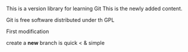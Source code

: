 This is a version library for learning Git
This is the newly added content.

Git is free software distributed under th GPL

First modification

create a **new** branch is quick < & simple
